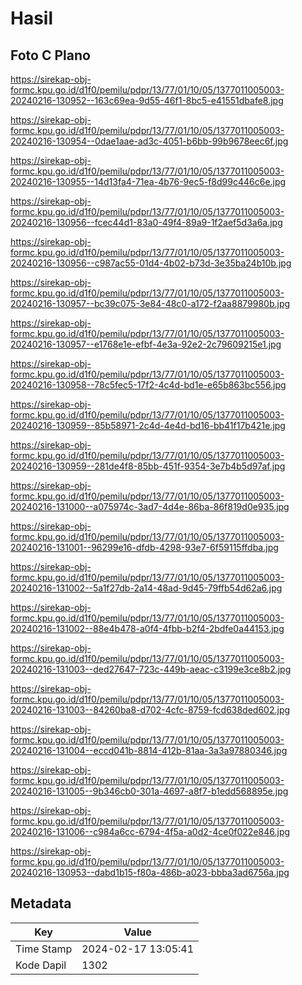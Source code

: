 # Hasil

## Foto C Plano

https://sirekap-obj-formc.kpu.go.id/d1f0/pemilu/pdpr/13/77/01/10/05/1377011005003-20240216-130952--163c69ea-9d55-46f1-8bc5-e41551dbafe8.jpg

https://sirekap-obj-formc.kpu.go.id/d1f0/pemilu/pdpr/13/77/01/10/05/1377011005003-20240216-130954--0dae1aae-ad3c-4051-b6bb-99b9678eec6f.jpg

https://sirekap-obj-formc.kpu.go.id/d1f0/pemilu/pdpr/13/77/01/10/05/1377011005003-20240216-130955--14d13fa4-71ea-4b76-9ec5-f8d99c446c6e.jpg

https://sirekap-obj-formc.kpu.go.id/d1f0/pemilu/pdpr/13/77/01/10/05/1377011005003-20240216-130956--fcec44d1-83a0-49f4-89a9-1f2aef5d3a6a.jpg

https://sirekap-obj-formc.kpu.go.id/d1f0/pemilu/pdpr/13/77/01/10/05/1377011005003-20240216-130956--c987ac55-01d4-4b02-b73d-3e35ba24b10b.jpg

https://sirekap-obj-formc.kpu.go.id/d1f0/pemilu/pdpr/13/77/01/10/05/1377011005003-20240216-130957--bc39c075-3e84-48c0-a172-f2aa8879980b.jpg

https://sirekap-obj-formc.kpu.go.id/d1f0/pemilu/pdpr/13/77/01/10/05/1377011005003-20240216-130957--e1768e1e-efbf-4e3a-92e2-2c79609215e1.jpg

https://sirekap-obj-formc.kpu.go.id/d1f0/pemilu/pdpr/13/77/01/10/05/1377011005003-20240216-130958--78c5fec5-17f2-4c4d-bd1e-e65b863bc556.jpg

https://sirekap-obj-formc.kpu.go.id/d1f0/pemilu/pdpr/13/77/01/10/05/1377011005003-20240216-130959--85b58971-2c4d-4e4d-bd16-bb41f17b421e.jpg

https://sirekap-obj-formc.kpu.go.id/d1f0/pemilu/pdpr/13/77/01/10/05/1377011005003-20240216-130959--281de4f8-85bb-451f-9354-3e7b4b5d97af.jpg

https://sirekap-obj-formc.kpu.go.id/d1f0/pemilu/pdpr/13/77/01/10/05/1377011005003-20240216-131000--a075974c-3ad7-4d4e-86ba-86f819d0e935.jpg

https://sirekap-obj-formc.kpu.go.id/d1f0/pemilu/pdpr/13/77/01/10/05/1377011005003-20240216-131001--96299e16-dfdb-4298-93e7-6f59115ffdba.jpg

https://sirekap-obj-formc.kpu.go.id/d1f0/pemilu/pdpr/13/77/01/10/05/1377011005003-20240216-131002--5a1f27db-2a14-48ad-9d45-79ffb54d62a6.jpg

https://sirekap-obj-formc.kpu.go.id/d1f0/pemilu/pdpr/13/77/01/10/05/1377011005003-20240216-131002--88e4b478-a0f4-4fbb-b2f4-2bdfe0a44153.jpg

https://sirekap-obj-formc.kpu.go.id/d1f0/pemilu/pdpr/13/77/01/10/05/1377011005003-20240216-131003--ded27647-723c-449b-aeac-c3199e3ce8b2.jpg

https://sirekap-obj-formc.kpu.go.id/d1f0/pemilu/pdpr/13/77/01/10/05/1377011005003-20240216-131003--84260ba8-d702-4cfc-8759-fcd638ded602.jpg

https://sirekap-obj-formc.kpu.go.id/d1f0/pemilu/pdpr/13/77/01/10/05/1377011005003-20240216-131004--eccd041b-8814-412b-81aa-3a3a97880346.jpg

https://sirekap-obj-formc.kpu.go.id/d1f0/pemilu/pdpr/13/77/01/10/05/1377011005003-20240216-131005--9b346cb0-301a-4697-a8f7-b1edd568895e.jpg

https://sirekap-obj-formc.kpu.go.id/d1f0/pemilu/pdpr/13/77/01/10/05/1377011005003-20240216-131006--c984a6cc-6794-4f5a-a0d2-4ce0f022e846.jpg

https://sirekap-obj-formc.kpu.go.id/d1f0/pemilu/pdpr/13/77/01/10/05/1377011005003-20240216-130953--dabd1b15-f80a-486b-a023-bbba3ad6756a.jpg


## Metadata

| Key        | Value               |
| ---------- | ------------------- |
| Time Stamp | 2024-02-17 13:05:41 |
| Kode Dapil | 1302                |



